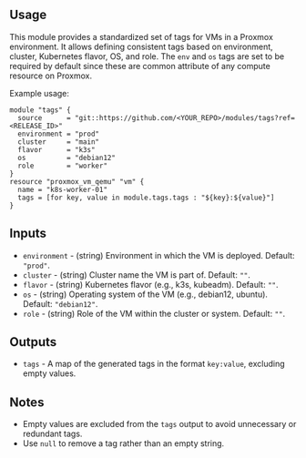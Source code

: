 ## Usage

This module provides a standardized set of tags for VMs in a Proxmox environment.
It allows defining consistent tags based on environment, cluster, Kubernetes flavor, OS, and role.
The `env` and `os` tags are set to be required by default since these are common attribute of
any compute resource on Proxmox.

Example usage:

```hcl
module "tags" {
  source      = "git::https://github.com/<YOUR_REPO>/modules/tags?ref=<RELEASE_ID>"
  environment = "prod"
  cluster     = "main"
  flavor      = "k3s"
  os          = "debian12"
  role        = "worker"
}
resource "proxmox_vm_qemu" "vm" {
  name = "k8s-worker-01"
  tags = [for key, value in module.tags.tags : "${key}:${value}"]
}
```

## Inputs

- `environment` - (string) Environment in which the VM is deployed. Default: `"prod"`.
- `cluster` - (string) Cluster name the VM is part of. Default: `""`.
- `flavor` - (string) Kubernetes flavor (e.g., k3s, kubeadm). Default: `""`.
- `os` - (string) Operating system of the VM (e.g., debian12, ubuntu). Default: `"debian12"`.
- `role` - (string) Role of the VM within the cluster or system. Default: `""`.

## Outputs

- `tags` - A map of the generated tags in the format `key:value`, excluding empty values.

## Notes

- Empty values are excluded from the `tags` output to avoid unnecessary or redundant tags.
- Use `null` to remove a tag rather than an empty string.
